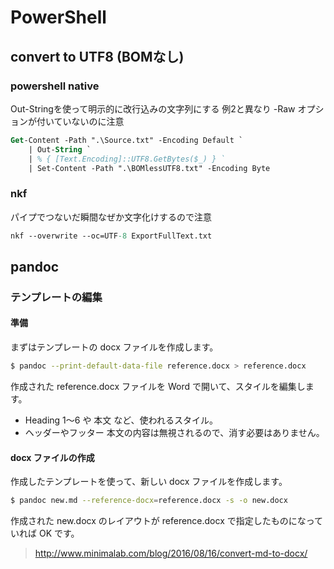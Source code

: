# PowerShell #

## convert to UTF8 (BOMなし) ##

### powershell native ###

Out-Stringを使って明示的に改行込みの文字列にする
例2と異なり -Raw オプションが付いていないのに注意

```ps
Get-Content -Path ".\Source.txt" -Encoding Default `
    | Out-String `
    | % { [Text.Encoding]::UTF8.GetBytes($_) } `
    | Set-Content -Path ".\BOMlessUTF8.txt" -Encoding Byte
```

### nkf ###

パイプでつないだ瞬間なぜか文字化けするので注意

```ps
nkf --overwrite --oc=UTF-8 ExportFullText.txt 
```
## pandoc ##

### テンプレートの編集 ###

#### 準備 ####
まずはテンプレートの docx ファイルを作成します。

```sh
$ pandoc --print-default-data-file reference.docx > reference.docx
```

作成された reference.docx ファイルを Word で開いて、スタイルを編集します。

- Heading 1〜6 や 本文 など、使われるスタイル。
- ヘッダーやフッター
本文の内容は無視されるので、消す必要はありません。

#### docx ファイルの作成 ####
作成したテンプレートを使って、新しい docx ファイルを作成します。

```sh
$ pandoc new.md --reference-docx=reference.docx -s -o new.docx
```

作成された new.docx のレイアウトが reference.docx で指定したものになっていれば OK です。

> http://www.minimalab.com/blog/2016/08/16/convert-md-to-docx/
